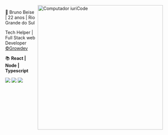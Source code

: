 <img src="https://raw.githubusercontent.com/MicaelliMedeiros/micaellimedeiros/master/image/computer-illustration.png" min-width="400px" max-width="400px" width="400px" align="right" alt="Computador iuriCode">


<p align="left">
  🧑 Bruno Beise | 22 anos | Rio Grande do Sul 
</p>

<p align="left"> 
Tech Helper |
 Full Stack web Developer <a href="https://www.growdev.com.br"</a> &copy;Growdev </a>
  </p>


<p align="left">
  📚 <strong> React | Node | Typescript </strong>
</p>


<p align="left">
  <a href="https://www.linkedin.com/in/bruno-beise-61b325247/" alt="Linkedin">
  <img src="https://img.shields.io/badge/-Linkedin-0e76a8?style=flat-square&logo=Linkedin&logoColor=white&link=LINK-DO-SEU-LINKEDIN" /></a>

  <a href="https://api.whatsapp.com/send?phone=5551995529578" alt="WhatsApp">
  <img src="https://img.shields.io/badge/-WhatsApp-25d366?style=flat-square&labelColor=25d366&logo=whatsapp&logoColor=white&link=API-DO-SEU-WHATSAPP"/></a>

  <a href="https://www.instagram.com/bruno_beise/" alt="Instagram">
  <img src="https://img.shields.io/badge/-Instagram-DF0174?style=flat-square&labelColor=DF0174&logo=instagram&logoColor=white&link=LINK-DO-SEU-INSTAGRAM"/></a>
</p>  

